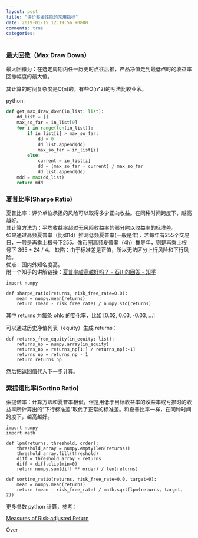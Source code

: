 ```yaml
---
layout: post
title: "评价基金性能的常用指标"
date: 2019-01-15 12:19:56 +0800
comments: true
categories: 
---
```



### 最大回撤（Max Draw Down）

最大回撤为：在选定周期内任一历史时点往后推，产品净值走到最低点时的收益率回撤幅度的最大值。  

其计算的时间复杂度是O(n)的。有些O(n^2)的写法比较业余。

python:
```python
def get_max_draw_down(in_list: list):
    dd_list = []
    max_so_far = in_list[0]
    for i in range(len(in_list)):
        if in_list[i] > max_so_far:
            dd = 0
            dd_list.append(dd)
            max_so_far = in_list[i]
        else:
            current = in_list[i]
            dd = (max_so_far - current) / max_so_far
            dd_list.append(dd)
    mdd = max(dd_list)
    return mdd
```

### 夏普比率(Sharpe Ratio)

夏普比率：评价单位承担的风险可以取得多少正向收益。在同种时间跨度下，越高越好。  
其计算方法为：平均收益率超过无风险收益率的部分除以收益率的标准差。  
如果通过高频夏普率（比如1d）推测低频夏普率(一般是年)，若每年有255个交易日，一般是再乘上根号下255。像币圈高频夏普率（4h）推导年，则是再乘上根号下 365 * 24 / 4。
缺陷：由于标准差是正值，所以无法区分上行风险和下行风险。  
优点：国内外知名度高。   
附一个知乎的讲解链接：[夏普率越高越好吗？ - 石川的回答 - 知乎](https://www.zhihu.com/question/264210987/answer/421333614)

```
import numpy

def sharpe_ratio(returns, risk_free_rate=0.0):
    mean = numpy.mean(returns)
    return (mean - risk_free_rate) / numpy.std(returns)
```

其中 returns 为每条 ohlc 的变化率，比如 [0.02, 0.03, -0.03, ...]

可以通过历史净值列表（equity）生成 returns：

```
def returns_from_equity(in_equity: list):
    returns_np = numpy.array(in_equity)
    returns_np = returns_np[1:] / returns_np[:-1]
    returns_np = returns_np - 1
    return returns_np
```

然后把返回值代入下一步计算。


<!--more-->

### 索提诺比率(Sortino Ratio)

索提诺率：计算方法和夏普率相似，但是用低于目标收益率的收益率或亏损时的收益率所计算出的“下行标准差”取代了正常的标准差。和夏普比率一样，在同种时间跨度下，越高越好。  


```
import numpy
import math

def lpm(returns, threshold, order):
    threshold_array = numpy.empty(len(returns))
    threshold_array.fill(threshold)
    diff = threshold_array - returns
    diff = diff.clip(min=0)
    return numpy.sum(diff ** order) / len(returns)

def sortino_ratio(returns, risk_free_rate=0.0, target=0):
    mean = numpy.mean(returns)
    return (mean - risk_free_rate) / math.sqrt(lpm(returns, target, 2))
```


更多参数 python 计算，参考：  

[Measures of Risk-adjusted Return](http://www.turingfinance.com/computational-investing-with-python-week-one/)

Over


